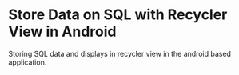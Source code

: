 # Store Data on SQL with Recycler View in Android
Storing SQL data and displays in recycler view in the android based application. 
